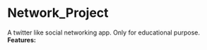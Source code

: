 # Network_Project
A twitter like social networking app. Only for educational purpose.
\
**Features:**
